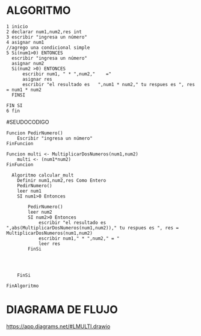 # ALGORITMO
    1 inicio
    2 declarar num1,num2,res int
    3 escribir "ingresa un número"
    4 asignar num1
    //agrego una condicional simple
    5 Si(num1>0) ENTONCES
      escribir "ingresa un número"
      asignar num2
      Si(num2 >0) ENTONCES
          escribir num1, " * ",num2,"    ="
          asignar res
          escribir "el resultado es   ",num1 * num2," tu respues es ", res = num1 * num2
      FINSI
    
    FIN SI 
    6 fin

#SEUDOCODIGO

    Funcion PedirNumero()
    	Escribir "ingresa un número"
    FinFuncion
    
    Funcion multi <- MultiplicarDosNumeros(num1,num2)
    	multi <- (num1*num2)
    FinFuncion

      Algoritmo calcular_mult
      	Definir num1,num2,res Como Entero
      	PedirNumero()
      	leer num1
      	SI num1>0 Entonces
      	
      		PedirNumero()
      		leer num2
      		SI num2>0 Entonces
      			escribir "el resultado es ",abs(MultiplicarDosNumeros(num1,num2))," tu respues es ", res = MultiplicarDosNumeros(num1,num2)
      		    escribir num1," * ",num2," = "
      			leer res	
      		FinSi	
      		
      		
      		
      		
      	FinSi
    	
    FinAlgoritmo

# DIAGRAMA DE FLUJO

https://app.diagrams.net/#LMULTI.drawio
